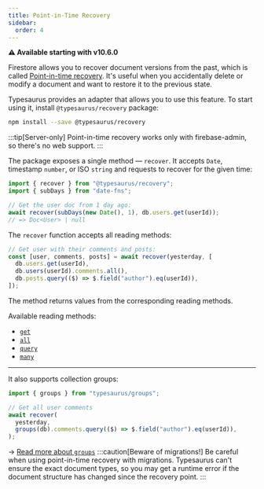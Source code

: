 ```yaml
---
title: Point-in-Time Recovery
sidebar:
  order: 4
---
```


**⚠️ Available starting with v10.6.0**

Firestore allows you to recover document versions from the past, which is called [Point-in-time recovery](https://firebase.google.com/docs/firestore/pitr). It's useful when you accidentally delete or modify a document and want to restore it to the previous state.

Typesaurus provides an adapter that allows you to use this feature. To start using it, install `@typesaurus/recovery` package:

```bash
npm install --save @typesaurus/recovery
```

:::tip[Server-only]
Point-in-time recovery works only with firebase-admin, so there's no web support.
:::

The package exposes a single method — `recover`. It accepts `Date`, timestamp `number`, or ISO `string` and requests to recover for the given time:

```ts
import { recover } from "@typesaurus/recovery";
import { subDays } from "date-fns";

// Get the user doc from 1 day ago:
await recover(subDays(new Date(), 1), db.users.get(userId));
// => Doc<User> | null
```

The `recover` function accepts all reading methods:

```ts
// Get user with their comments and posts:
const [user, comments, posts] = await recover(yesterday, [
  db.users.get(userId),
  db.users(userId).comments.all(),
  db.posts.query(($) => $.field("author").eq(userId)),
]);
```

The method returns values from the corresponding reading methods.

Available reading methods:

- [`get`](/api/reading/get/)
- [`all`](/api/reading/all/)
- [`query`](/api/reading/query/)
- [`many`](/api/reading/many/)

---

It also supports collection groups:

```ts
import { groups } from "typesaurus/groups";

// Get all user comments
await recover(
  yesterday,
  groups(db).comments.query(($) => $.field("author").eq(userId)),
);
```

→ [Read more about `groups`](/extensions/groups/)
:::caution[Beware of migrations!]
Be careful when using point-in-time recovery with migrations. Typesaurus can't ensure the exact document types, so you may get a runtime error if the document structure has changed since the recovery point.
:::
